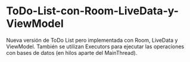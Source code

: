 # ToDo-List-con-Room-LiveData-y-ViewModel
Nueva versión de ToDo List pero implementada con Room, LiveData y ViewModel. También se utilizan Executors para ejecutar
las operaciones con bases de datos (en hilos aparte del MainThread).
